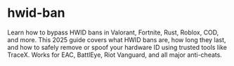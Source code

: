 # hwid-ban
Learn how to bypass HWID bans in Valorant, Fortnite, Rust, Roblox, COD, and more. This 2025 guide covers what HWID bans are, how long they last, and how to safely remove or spoof your hardware ID using trusted tools like TraceX. Works for EAC, BattlEye, Riot Vanguard, and all major anti-cheats.
